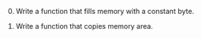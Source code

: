 0. Write a function that fills memory with a constant byte.



1. Write a function that copies memory area.
